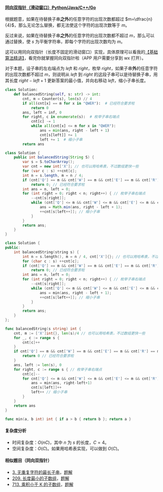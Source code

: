 ﻿#### [同向双指针（滑动窗口）Python/Java/C++/Go](https://leetcode.cn/problems/replace-the-substring-for-balanced-string/solutions/2108358/tong-xiang-shuang-zhi-zhen-hua-dong-chua-z7tu/)

根据题意，如果在待替换子串**之外**的任意字符的出现次数都超过 $m=\dfrac{n}{4}$，那么无论怎么替换，都无法使这个字符的出现次数等于 $m$。

反过来说，如果在待替换子串**之外**的任意字符的出现次数都不超过 $m$，那么可以通过替换，使 $s$ 为平衡字符串，即每个字符的出现次数均为 $m$。

这可以用同向双指针（长度不固定的滑动窗口）实现，具体原理可以看我的[【基础算法精讲】](https://leetcode.cn/link/?target=https%3A%2F%2Fwww.bilibili.com%2Fvideo%2FBV1hd4y1r7Gq%2F)，看完你就掌握同向双指针啦（APP 用户需要分享到 wx 打开）。

对于本题，设子串的左右端点为 $left$ 和 $right$，枚举 $right$，如果子串**外**的任意字符的出现次数都不超过 $m$，则说明从 $left$ 到 $right$ 的这段子串可以是待替换子串，用其长度 $right−left+1$ 更新答案的最小值，并向右移动 $left$，缩小子串长度。

```python
class Solution:
    def balancedString(self, s: str) -> int:
        cnt, m = Counter(s), len(s) // 4
        if all(cnt[x] == m for x in "QWER"):  # 已经符合要求啦
            return 0
        ans, left = inf, 0
        for right, c in enumerate(s):  # 枚举子串右端点
            cnt[c] -= 1
            while all(cnt[x] <= m for x in "QWER"):
                ans = min(ans, right - left + 1)
                cnt[s[left]] += 1
                left += 1  # 缩小子串
        return ans
```

```java
class Solution {
    public int balancedString(String S) {
        var s = S.toCharArray();
        var cnt = new int['X']; // 也可以用哈希表，不过数组更快一些
        for (var c : s) ++cnt[c];
        int n = s.length, m = n / 4;
        if (cnt['Q'] == m && cnt['W'] == m && cnt['E'] == m && cnt['R'] == m)
            return 0; // 已经符合要求啦
        int ans = n, left = 0;
        for (int right = 0; right < n; right++) { // 枚举子串右端点
            --cnt[s[right]];
            while (cnt['Q'] <= m && cnt['W'] <= m && cnt['E'] <= m && cnt['R'] <= m) {
                ans = Math.min(ans, right - left + 1);
                ++cnt[s[left++]]; // 缩小子串
            }
        }
        return ans;
    }
}
```

```cpp
class Solution {
public:
    int balancedString(string s) {
        int n = s.length(), m = n / 4, cnt['X']{}; // 也可以用哈希表，不过数组更快一些
        for (char c : s) ++cnt[c];
        if (cnt['Q'] == m && cnt['W'] == m && cnt['E'] == m && cnt['R'] == m)
            return 0; // 已经符合要求啦
        int ans = n, left = 0;
        for (int right = 0; right < n; right++) { // 枚举子串右端点
            --cnt[s[right]];
            while (cnt['Q'] <= m && cnt['W'] <= m && cnt['E'] <= m && cnt['R'] <= m) {
                ans = min(ans, right - left + 1);
                ++cnt[s[left++]]; // 缩小子串
            }
        }
        return ans;
    }
};
```

```go
func balancedString(s string) int {
    cnt, m := ['X']int{}, len(s)/4 // 也可以用哈希表，不过数组更快一些
    for _, c := range s {
        cnt[c]++
    }
    if cnt['Q'] == m && cnt['W'] == m && cnt['E'] == m && cnt['R'] == m {
        return 0 // 已经符合要求啦
    }
    ans, left := len(s), 0
    for right, c := range s { // 枚举子串右端点
        cnt[c]--
        for cnt['Q'] <= m && cnt['W'] <= m && cnt['E'] <= m && cnt['R'] <= m {
            ans = min(ans, right-left+1)
            cnt[s[left]]++
            left++ // 缩小子串
        }
    }
    return ans
}

func min(a, b int) int { if a > b { return b }; return a }
```

#### 复杂度分析

-   时间复杂度：$O(nC)$，其中 $n$ 为 $s$ 的长度，$C=4$。
-   空间复杂度：$O(C)$。如果用哈希表实现，可以做到 $O(C)$。

#### 相似题目（同向双指针）

-   [3\. 无重复字符的最长子串](https://leetcode.cn/problems/longest-substring-without-repeating-characters/)，[题解](https://leetcode.cn/problems/longest-substring-without-repeating-characters/solutions/1959540/xia-biao-zong-suan-cuo-qing-kan-zhe-by-e-iaks/)
-   [209\. 长度最小的子数组](https://leetcode.cn/problems/minimum-size-subarray-sum/)，[题解](https://leetcode.cn/problems/minimum-size-subarray-sum/solutions/1959532/biao-ti-xia-biao-zong-suan-cuo-qing-kan-k81nh/)
-   [713\. 乘积小于 K 的子数组](https://leetcode.cn/problems/subarray-product-less-than-k/)，[题解](https://leetcode.cn/problems/subarray-product-less-than-k/solutions/1959538/xia-biao-zong-suan-cuo-qing-kan-zhe-by-e-jebq/)
